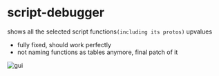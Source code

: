 # script-debugger
shows all the selected script functions`(including its protos)` upvalues
* fully fixed, should work perfectly
* not naming functions as tables anymore, final patch of it

![gui](https://i.imgur.com/zONGsTr.png)
